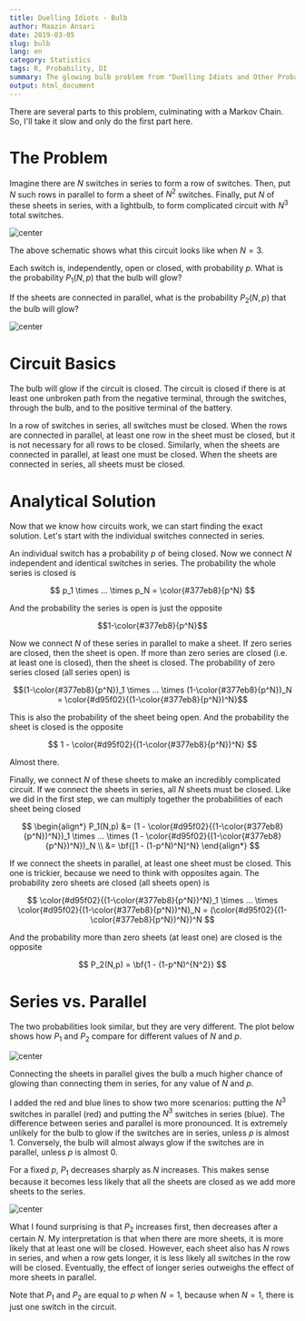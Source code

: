 ```yaml
---
title: Duelling Idiots - Bulb
author: Maazin Ansari
date: 2019-03-05
slug: bulb
lang: en
category: Statistics
tags: R, Probability, DI
summary: The glowing bulb problem from "Duelling Idiots and Other Probability Puzzlers"
output: html_document
---
```



There are several parts to this problem, culminating with a Markov Chain.
So, I'll take it slow and only do the first part here.

# The Problem

Imagine there are $N$ switches in series to form a row of switches.
Then, put $N$ such rows in parallel to form a sheet of $N^2$ switches.
Finally, put $N$ of these sheets in series, with a lightbulb, to form complicated circuit with
$N^3$ total switches.

<img src="../../static/03-circuit/schematic.png" title="center" alt="center" style="display: block; margin: auto;" />

The above schematic shows what this circuit looks like when $N=3$.

Each switch is, independently, open or closed, with probability $p$.
What is the probability $P_1(N,p)$ that the bulb will glow?

If the sheets are connected in parallel,
what is the probability $P_2(N,p)$ that the bulb will glow?

<img src="../../static/03-circuit/parallel-sheets.png" title="center" alt="center" style="display: block; margin: auto;" />

# Circuit Basics

The bulb will glow if the circuit is closed.
The circuit is closed if there is at least one unbroken path
from the negative terminal, through the switches, through the bulb, and to the positive terminal of the battery.

In a row of switches in series, all switches must be closed.
When the rows are connected in parallel, at least one row in the sheet must be closed,
but it is not necessary for all rows to be closed. 
Similarly, when the sheets are connected in parallel, at least one must be closed.
When the sheets are connected in series, all sheets must be closed.

# Analytical Solution

Now that we know how circuits work, we can start finding the exact solution. Let's start with the individual switches connected in series.

An individual switch has a probability $p$ of being closed.
Now we connect $N$ independent and identical switches in series.
The probability the whole series is closed is 

$$
p_1 \times ... \times p_N =  \color{#377eb8}{p^N}
$$

And the probability the series is open is just the opposite 

$$1-\color{#377eb8}{p^N}$$

Now we connect $N$ of these series in parallel to make a sheet.
If zero series are closed, then the sheet is open.
If more than zero series are closed (i.e. at least one is closed), then the sheet is closed.
The probability of zero series closed (all series open) is 

$$(1-\color{#377eb8}{p^N})_1 \times ... \times (1-\color{#377eb8}{p^N})_N = \color{#d95f02}{(1-\color{#377eb8}{p^N})^N}$$

This is also the probability of the sheet being open. 
And the probability the sheet is closed is the opposite 

$$
1 - \color{#d95f02}{(1-\color{#377eb8}{p^N})^N}
$$


Almost there.

Finally, we connect $N$ of these sheets to make an incredibly complicated circuit.
If we connect the sheets in series, all $N$ sheets must be closed.
Like we did in the first step, we can multiply together the probabilities of each sheet being closed 

$$
\begin{align*}
 P_1(N,p) 
 &= (1 - \color{#d95f02}{(1-\color{#377eb8}{p^N})^N})_1 \times ... \times (1 - \color{#d95f02}{(1-\color{#377eb8}{p^N})^N})_N  \\
 &= \bf{[1 - (1-p^N)^N]^N}
\end{align*}
$$

If we connect the sheets in parallel, at least one sheet must be closed.
This one is trickier, because we need to think with opposites again.
The probability zero sheets are closed (all sheets open) is 

$$
\color{#d95f02}{(1-\color{#377eb8}{p^N})^N}_1 \times ... \times \color{#d95f02}{(1-\color{#377eb8}{p^N})^N}_N = (\color{#d95f02}{(1-\color{#377eb8}{p^N})^N})^N
$$

And the probability more than zero sheets (at least one) are closed is the opposite

$$
P_2(N,p) = \bf{1 - (1-p^N)^{N^2}}
$$

# Series vs. Parallel

The two probabilities look similar, but they are very different. 
The plot below shows how $P_1$ and $P_2$ compare for different values of $N$ and $p$.

<img src="../../static/03-circuit/plot_p_lines.png" title="center" alt="center" style="display: block; margin: auto;" />

Connecting the sheets in parallel gives the bulb a much higher chance of glowing than connecting them in series, for any value of $N$ and $p$.

I added the red and blue lines to show two more scenarios: putting the $N^3$ switches in parallel (red) 
and putting the $N^3$ switches in series (blue). The difference between series and parallel is more pronounced. It is extremely unlikely for the bulb to glow if the switches are in series, unless $p$ is almost 1. Conversely, the bulb will almost always glow if the switches are in parallel, unless $p$ is almost 0.


For a fixed $p$, $P_1$ decreases sharply as $N$ increases. This makes sense because it becomes less likely that all the sheets are closed as we add more sheets to the series. 

<img src="../../static/03-circuit/plot_N_bars.png" title="center" alt="center" style="display: block; margin: auto;" />


What I found surprising is that $P_2$ increases first, then decreases after a certain $N$. My interpretation is that when there are more sheets, it is more likely that at least one will be closed. However, each sheet also has $N$ rows in series, and when a row gets longer, it is less likely all switches in the row will be closed. Eventually, the effect of longer series outweighs the effect of more sheets in parallel.


Note that $P_1$ and $P_2$ are equal to $p$ when $N=1$, because when $N=1$, there is just one switch in the circuit.
